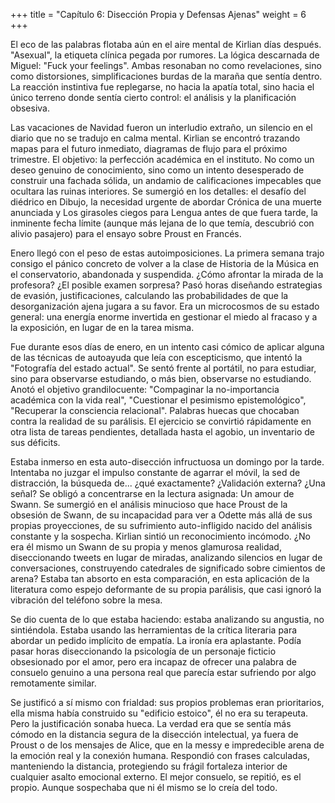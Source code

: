 +++
title = "Capítulo 6: Disección Propia y Defensas Ajenas" 
weight = 6
+++

El eco de las palabras flotaba aún en el aire mental de Kirlian días después.
"Asexual", la etiqueta clínica pegada por rumores. La lógica descarnada de
Miguel: "Fuck your feelings". Ambas resonaban no como revelaciones, sino como
distorsiones, simplificaciones burdas de la maraña que sentía dentro. La
reacción instintiva fue replegarse, no hacia la apatía total, sino hacia el
único terreno donde sentía cierto control: el análisis y la planificación
obsesiva.

Las vacaciones de Navidad fueron un interludio extraño, un silencio en el diario
que no se tradujo en calma mental. Kirlian se encontró trazando mapas para el
futuro inmediato, diagramas de flujo para el próximo trimestre. El objetivo: la
perfección académica en el instituto. No como un deseo genuino de conocimiento,
sino como un intento desesperado de construir una fachada sólida, un andamio de
calificaciones impecables que ocultara las ruinas interiores. Se sumergió en los
detalles: el desafío del diédrico en Dibujo, la necesidad urgente de abordar
Crónica de una muerte anunciada y Los girasoles ciegos para Lengua antes de que
fuera tarde, la inminente fecha límite (aunque más lejana de lo que temía,
descubrió con alivio pasajero) para el ensayo sobre Proust en Francés.

Enero llegó con el peso de estas autoimposiciones. La primera semana trajo
consigo el pánico concreto de volver a la clase de Historia de la Música en el
conservatorio, abandonada y suspendida. ¿Cómo afrontar la mirada de la
profesora? ¿El posible examen sorpresa? Pasó horas diseñando estrategias de
evasión, justificaciones, calculando las probabilidades de que la
desorganización ajena jugara a su favor. Era un microcosmos de su estado
general: una energía enorme invertida en gestionar el miedo al fracaso y a la
exposición, en lugar de en la tarea misma.

Fue durante esos días de enero, en un intento casi cómico de aplicar alguna de
las técnicas de autoayuda que leía con escepticismo, que intentó la "Fotografía
del estado actual". Se sentó frente al portátil, no para estudiar, sino para
observarse estudiando, o más bien, observarse no estudiando. Anotó el objetivo
grandilocuente: "Compaginar la no-importancia académica con la vida real",
"Cuestionar el pesimismo epistemológico", "Recuperar la consciencia relacional".
Palabras huecas que chocaban contra la realidad de su parálisis. El ejercicio se
convirtió rápidamente en otra lista de tareas pendientes, detallada hasta el
agobio, un inventario de sus déficits.

Estaba inmerso en esta auto-disección infructuosa un domingo por la tarde.
Intentaba no juzgar el impulso constante de agarrar el móvil, la sed de
distracción, la búsqueda de... ¿qué exactamente? ¿Validación externa? ¿Una
señal? Se obligó a concentrarse en la lectura asignada: Un amour de Swann. Se
sumergió en el análisis minucioso que hace Proust de la obsesión de Swann, de su
incapacidad para ver a Odette más allá de sus propias proyecciones, de su
sufrimiento auto-infligido nacido del análisis constante y la sospecha. Kirlian
sintió un reconocimiento incómodo. ¿No era él mismo un Swann de su propia y
menos glamurosa realidad, diseccionando tweets en lugar de miradas, analizando
silencios en lugar de conversaciones, construyendo catedrales de significado
sobre cimientos de arena? Estaba tan absorto en esta comparación, en esta
aplicación de la literatura como espejo deformante de su propia parálisis, que
casi ignoró la vibración del teléfono sobre la mesa.

Se dio cuenta de lo que estaba haciendo: estaba analizando su angustia, no
sintiéndola. Estaba usando las herramientas de la crítica literaria para abordar
un pedido implícito de empatía. La ironía era aplastante. Podía pasar horas
diseccionando la psicología de un personaje ficticio obsesionado por el amor,
pero era incapaz de ofrecer una palabra de consuelo genuino a una persona real
que parecía estar sufriendo por algo remotamente similar.

Se justificó a sí mismo con frialdad: sus propios problemas eran prioritarios,
ella misma había construido su "edificio estoico", él no era su terapeuta. Pero
la justificación sonaba hueca. La verdad era que se sentía más cómodo en la
distancia segura de la disección intelectual, ya fuera de Proust o de los
mensajes de Alice, que en la messy e impredecible arena de la emoción real y la
conexión humana. Respondió con frases calculadas, manteniendo la distancia,
protegiendo su frágil fortaleza interior de cualquier asalto emocional externo.
El mejor consuelo, se repitió, es el propio. Aunque sospechaba que ni él mismo
se lo creía del todo.